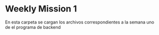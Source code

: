 # Weekly Mission 1

En esta carpeta se cargan los archivos correspondientes a la semana uno de el programa de backend
